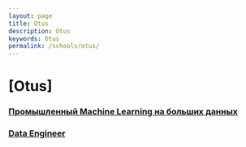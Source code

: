 ```yaml
---
layout: page
title: Otus
description: Otus
keywords: Otus
permalink: /schools/otus/
---
```


# [Otus]

### [Промышленный Machine Learning на больших данных](/schools/otus/production-ml-on-bigdata/)

### [Data Engineer](/schools/otus/data-engineer/)
